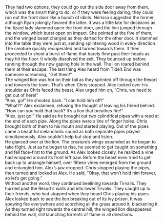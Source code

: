 They had two options, they could go out the side door away from them, which was the smart thing to do, or if they were feeling daring, they could run out the front door like a bunch of idiots. Nerissa suggested the former, although Ryan jokingly favored the latter. It was a little late for decisions as the lizard lady slammed open the front door, and the lion jumped through the window, which burst open on impact. She pointed at the five of them, and the winged beast charged as they darted for the other door. It slammed into the table they were just at, sending splintering wood in every direction. The creature quickly recuperated and turned towards them. It then proceeded to shoot a burst of flame that barely flew past their heads as they hit the floor. It wholly dissolved the exit. They bounced up before running through the now gaping hole in the wall. The lion roared behind them at their escape. The last thing Alex heard from Tide’s End was someone screaming, “Get them!”  
The winged lion was hot on their tail as they sprinted off through the Resort and towards the town. That’s when Chris stopped. Alex looked over his shoulder as Chris faced the beast. Alex urged him on, “Chris, we need to get out of here!”  
“Alex, go!” He shouted back. “I can hold him off!”  
“What?!” Alex exclaimed, refusing the thought of leaving his friend behind. “How can you hold that back? It’s a lion that breathes fire!”  
“Alex, just go!” He said as he brought out two cylindrical pipes with a reed at the end of each pipe. Along the pipes were a line of finger holes. Chris brought both of them to his mouth and started playing. Out of the pipes came a beautiful melancholic sound as both separate pipes played simultaneously. Alex couldn’t help but stop and listen.  
He glanced over at the lion. The creature’s wings expanded as he began to take flight. Just as he began to rise, he seemed to get caught on something and fell face-first to the ground. As Alex looked closely, he realized a vine had wrapped around its front left paw. Before the beast even tried to get back up to untangle himself, over fifteen vines emerged from the ground and entangled him. Alex’s jaw dropped. Chris stopped playing the pipes, then turned and looked at Alex. He said, “Okay, that won’t hold him forever, so let’s get going.”  
Without another word, they continued beelining towards Tirvalis. They hurried past the Resort’s walls and into lower Tirvalis. They caught up to their friends, who had stopped when they heard Chris playing his pipes. Alex looked back to see the lion breaking out of its ivy prison. It was spewing fire everywhere and scorching all the grass around it, blackening it. As they turned right towards the central hill, the winged lion disappeared behind the wall, still launching torrents of flame in all directions.